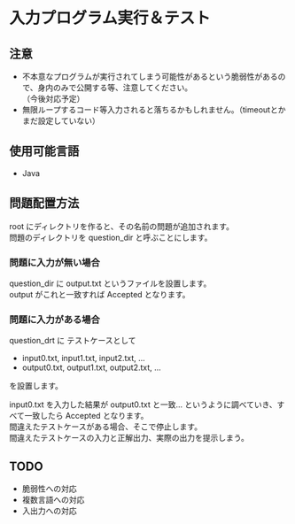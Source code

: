 # 入力プログラム実行＆テスト

## 注意

* 不本意なプログラムが実行されてしまう可能性があるという脆弱性があるので、身内のみで公開する等、注意してください。  
（今後対応予定）
* 無限ループするコード等入力されると落ちるかもしれません。（timeoutとかまだ設定していない）

## 使用可能言語

* Java


## 問題配置方法

root にディレクトリを作ると、その名前の問題が追加されます。  
問題のディレクトリを question_dir と呼ぶことにします。


### 問題に入力が無い場合

question_dir に output.txt というファイルを設置します。  
output がこれと一致すれば Accepted となります。


### 問題に入力がある場合

question_drt に テストケースとして

* input0.txt, input1.txt, input2.txt, ...
* output0.txt, output1.txt, output2.txt, ...

を設置します。

input0.txt を入力した結果が output0.txt と一致... というように調べていき、すべて一致したら Accepted となります。  
間違えたテストケースがある場合、そこで停止します。  
間違えたテストケースの入力と正解出力、実際の出力を提示しまう。


## TODO

* 脆弱性への対応
* 複数言語への対応
* 入出力への対応